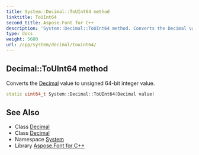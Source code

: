 ```yaml
---
title: System::Decimal::ToUInt64 method
linktitle: ToUInt64
second_title: Aspose.Font for C++
description: 'System::Decimal::ToUInt64 method. Converts the Decimal value to unsigned 64-bit integer value in C++.'
type: docs
weight: 5600
url: /cpp/system/decimal/touint64/
---
```

## Decimal::ToUInt64 method


Converts the [Decimal](../) value to unsigned 64-bit integer value.

```cpp
static uint64_t System::Decimal::ToUInt64(Decimal value)
```

## See Also

* Class [Decimal](../)
* Class [Decimal](../)
* Namespace [System](../../)
* Library [Aspose.Font for C++](../../../)
